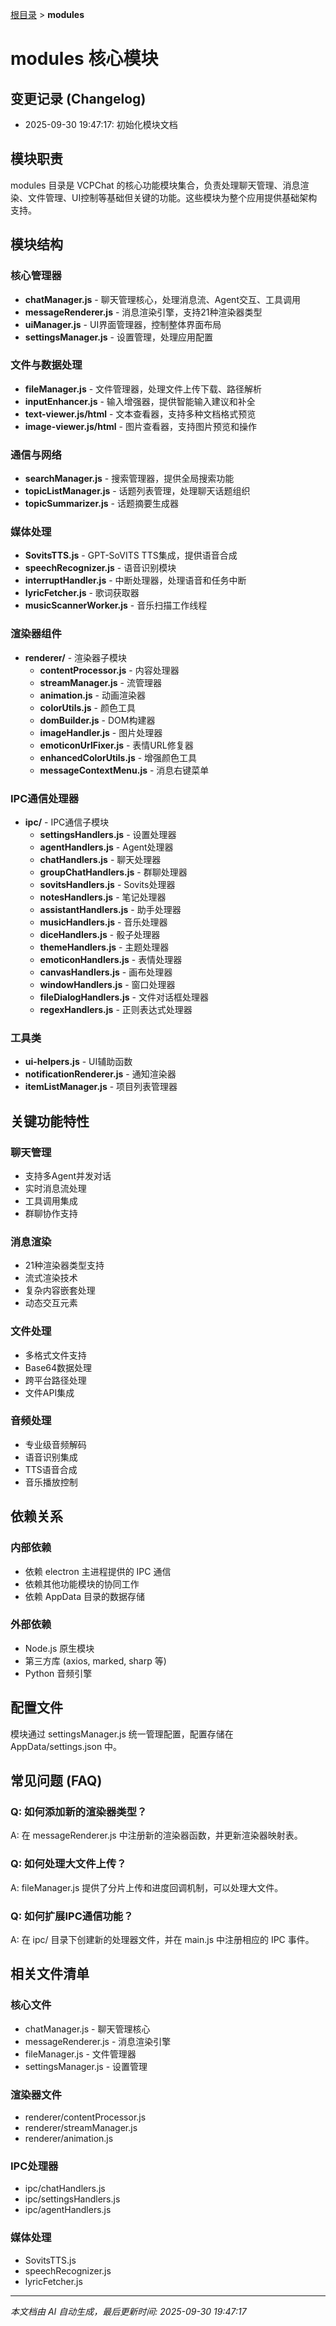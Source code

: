 [根目录](../../CLAUDE.md) > **modules**

# modules 核心模块

## 变更记录 (Changelog)

- 2025-09-30 19:47:17: 初始化模块文档

## 模块职责

modules 目录是 VCPChat 的核心功能模块集合，负责处理聊天管理、消息渲染、文件管理、UI控制等基础但关键的功能。这些模块为整个应用提供基础架构支持。

## 模块结构

### 核心管理器
- **chatManager.js** - 聊天管理核心，处理消息流、Agent交互、工具调用
- **messageRenderer.js** - 消息渲染引擎，支持21种渲染器类型
- **uiManager.js** - UI界面管理器，控制整体界面布局
- **settingsManager.js** - 设置管理，处理应用配置

### 文件与数据处理
- **fileManager.js** - 文件管理器，处理文件上传下载、路径解析
- **inputEnhancer.js** - 输入增强器，提供智能输入建议和补全
- **text-viewer.js/html** - 文本查看器，支持多种文档格式预览
- **image-viewer.js/html** - 图片查看器，支持图片预览和操作

### 通信与网络
- **searchManager.js** - 搜索管理器，提供全局搜索功能
- **topicListManager.js** - 话题列表管理，处理聊天话题组织
- **topicSummarizer.js** - 话题摘要生成器

### 媒体处理
- **SovitsTTS.js** - GPT-SoVITS TTS集成，提供语音合成
- **speechRecognizer.js** - 语音识别模块
- **interruptHandler.js** - 中断处理器，处理语音和任务中断
- **lyricFetcher.js** - 歌词获取器
- **musicScannerWorker.js** - 音乐扫描工作线程

### 渲染器组件
- **renderer/** - 渲染器子模块
  - **contentProcessor.js** - 内容处理器
  - **streamManager.js** - 流管理器
  - **animation.js** - 动画渲染器
  - **colorUtils.js** - 颜色工具
  - **domBuilder.js** - DOM构建器
  - **imageHandler.js** - 图片处理器
  - **emoticonUrlFixer.js** - 表情URL修复器
  - **enhancedColorUtils.js** - 增强颜色工具
  - **messageContextMenu.js** - 消息右键菜单

### IPC通信处理器
- **ipc/** - IPC通信子模块
  - **settingsHandlers.js** - 设置处理器
  - **agentHandlers.js** - Agent处理器
  - **chatHandlers.js** - 聊天处理器
  - **groupChatHandlers.js** - 群聊处理器
  - **sovitsHandlers.js** - Sovits处理器
  - **notesHandlers.js** - 笔记处理器
  - **assistantHandlers.js** - 助手处理器
  - **musicHandlers.js** - 音乐处理器
  - **diceHandlers.js** - 骰子处理器
  - **themeHandlers.js** - 主题处理器
  - **emoticonHandlers.js** - 表情处理器
  - **canvasHandlers.js** - 画布处理器
  - **windowHandlers.js** - 窗口处理器
  - **fileDialogHandlers.js** - 文件对话框处理器
  - **regexHandlers.js** - 正则表达式处理器

### 工具类
- **ui-helpers.js** - UI辅助函数
- **notificationRenderer.js** - 通知渲染器
- **itemListManager.js** - 项目列表管理器

## 关键功能特性

### 聊天管理
- 支持多Agent并发对话
- 实时消息流处理
- 工具调用集成
- 群聊协作支持

### 消息渲染
- 21种渲染器类型支持
- 流式渲染技术
- 复杂内容嵌套处理
- 动态交互元素

### 文件处理
- 多格式文件支持
- Base64数据处理
- 跨平台路径处理
- 文件API集成

### 音频处理
- 专业级音频解码
- 语音识别集成
- TTS语音合成
- 音乐播放控制

## 依赖关系

### 内部依赖
- 依赖 electron 主进程提供的 IPC 通信
- 依赖其他功能模块的协同工作
- 依赖 AppData 目录的数据存储

### 外部依赖
- Node.js 原生模块
- 第三方库 (axios, marked, sharp 等)
- Python 音频引擎

## 配置文件

模块通过 settingsManager.js 统一管理配置，配置存储在 AppData/settings.json 中。

## 常见问题 (FAQ)

### Q: 如何添加新的渲染器类型？
A: 在 messageRenderer.js 中注册新的渲染器函数，并更新渲染器映射表。

### Q: 如何处理大文件上传？
A: fileManager.js 提供了分片上传和进度回调机制，可以处理大文件。

### Q: 如何扩展IPC通信功能？
A: 在 ipc/ 目录下创建新的处理器文件，并在 main.js 中注册相应的 IPC 事件。

## 相关文件清单

### 核心文件
- chatManager.js - 聊天管理核心
- messageRenderer.js - 消息渲染引擎
- fileManager.js - 文件管理器
- settingsManager.js - 设置管理

### 渲染器文件
- renderer/contentProcessor.js
- renderer/streamManager.js
- renderer/animation.js

### IPC处理器
- ipc/chatHandlers.js
- ipc/settingsHandlers.js
- ipc/agentHandlers.js

### 媒体处理
- SovitsTTS.js
- speechRecognizer.js
- lyricFetcher.js

---

*本文档由 AI 自动生成，最后更新时间: 2025-09-30 19:47:17*